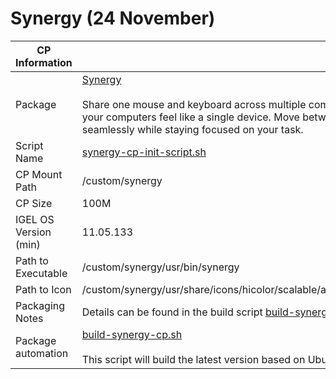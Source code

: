 # Synergy (24 November)

|  CP Information |            |
|-----------------|------------|
| Package | [Synergy](https://symless.com/synergy) <br /><br /> Share one mouse and keyboard across multiple computers. Make all your computers feel like a single device. Move between them seamlessly while staying focused on your task. |
| Script Name | [synergy-cp-init-script.sh](synergy-cp-init-script.sh) |
| CP Mount Path | /custom/synergy |
| CP Size | 100M |
| IGEL OS Version (min) | 11.05.133 |
| Path to Executable | /custom/synergy/usr/bin/synergy |
| Path to Icon | /custom/synergy/usr/share/icons/hicolor/scalable/apps/synergy.svg |
| Packaging Notes | Details can be found in the build script [build-synergy-cp.sh](build-synergy-cp.sh) |
| Package automation | [build-synergy-cp.sh](build-synergy-cp.sh) <br /><br /> This script will build the latest version based on Ubuntu 18.04 |
